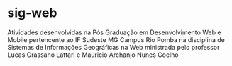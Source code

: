 # sig-web
Atividades desenvolvidas na Pós Graduação em Desenvolvimento Web e Mobile pertencente ao IF Sudeste MG Campus Rio Pomba na disciplina de Sistemas de Informações Geográficas na Web ministrada pelo professor Lucas Grassano Lattari e Mauricio Archanjo Nunes Coelho
